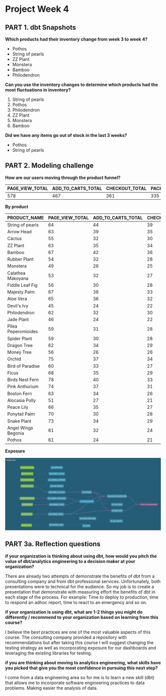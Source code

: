 # Project Week 4

## PART 1. dbt Snapshots

**Which products had their inventory change from week 3 to week 4?**

- Pothos
- String of pearls
- ZZ Plant
- Monstera
- Bamboo
- Philodendron


**Can you use the inventory changes to determine which products had the most fluctuations in inventory?**

1. String of pearls
2. Pothos
3. Philodendron
4. ZZ Plant
5. Monstera
6. Bamboo

**Did we have any items go out of stock in the last 3 weeks?**

- Pothos
- String of pearls

## PART 2. Modeling challenge


**How are our users moving through the product funnel?**

| PAGE_VIEW_TOTAL | ADD_TO_CARTS_TOTAL | CHECKOUT_TOTAL | PACKAGE_SHIPPEDS_TOTAL | PAGE_VIEWS_TO_ADD_TO_CARTS_CR | ADD_TO_CARTS_TO_CHECKOUT_CR | CHECKOUT_TO_PACKAGE_SHIPPEDS_CR | OVERALL_CONVERSION_RATE |
| --------------- | ------------------ | -------------- | ---------------------- | ----------------------------- | --------------------------- | ------------------------------- | ----------------------- |
| 578             | 467                | 361            | 335                    | 0.807958                      | 0.773019                    | 0.927977                        | 0.624567                |

**By product**

| PRODUCT_NAME        | PAGE_VIEW_TOTAL | ADD_TO_CARTS_TOTAL | CHECKOUT_TOTAL | PACKAGE_SHIPPEDS_TOTAL | PAGE_VIEWS_TO_ADD_TO_CARTS_CR | ADD_TO_CARTS_TO_CHECKOUT_CR | CHECKOUT_TO_PACKAGE_SHIPPEDS_CR | OVERALL_CONVERSION_RATE |
| ------------------- | --------------- | ------------------ | -------------- | ---------------------- | ----------------------------- | --------------------------- | ------------------------------- | ----------------------- |
| String of pearls    | 64              | 44                 | 39             | 38                     | 0.6875                        | 0.886363                    | 0.974358                        | 0.609375                |
| Arrow Head          | 63              | 39                 | 35             | 32                     | 0.619047                      | 0.897435                    | 0.914285                        | 0.555555                |
| Cactus              | 55              | 32                 | 30             | 29                     | 0.581818                      | 0.9375                      | 0.966666                        | 0.545454                |
| ZZ Plant            | 63              | 35                 | 34             | 31                     | 0.555555                      | 0.971428                    | 0.911764                        | 0.539682                |
| Bamboo              | 67              | 42                 | 36             | 34                     | 0.626865                      | 0.857142                    | 0.944444                        | 0.537313                |
| Rubber Plant        | 54              | 32                 | 28             | 27                     | 0.592592                      | 0.875                       | 0.964285                        | 0.518518                |
| Monstera            | 49              | 26                 | 25             | 23                     | 0.530612                      | 0.961538                    | 0.92                            | 0.510204                |
| Calathea Makoyana   | 53              | 32                 | 27             | 26                     | 0.603773                      | 0.84375                     | 0.962962                        | 0.509433                |
| Fiddle Leaf Fig     | 56              | 30                 | 28             | 26                     | 0.535714                      | 0.933333                    | 0.928571                        | 0.5                     |
| Majesty Palm        | 67              | 38                 | 33             | 29                     | 0.567164                      | 0.868421                    | 0.878787                        | 0.492537                |
| Aloe Vera           | 65              | 36                 | 32             | 28                     | 0.553846                      | 0.888888                    | 0.875                           | 0.492307                |
| Devil's Ivy         | 45              | 24                 | 22             | 20                     | 0.533333                      | 0.916666                    | 0.90909                         | 0.488888                |
| Philodendron        | 62              | 32                 | 30             | 25                     | 0.516129                      | 0.9375                      | 0.833333                        | 0.48387                 |
| Jade Plant          | 46              | 24                 | 22             | 20                     | 0.521739                      | 0.916666                    | 0.90909                         | 0.47826                 |
| Pilea Peperomioides | 59              | 31                 | 28             | 25                     | 0.525423                      | 0.903225                    | 0.892857                        | 0.474576                |
| Spider Plant        | 59              | 30                 | 28             | 23                     | 0.508474                      | 0.933333                    | 0.821428                        | 0.474576                |
| Dragon Tree         | 62              | 34                 | 29             | 29                     | 0.548387                      | 0.852941                    | 1                               | 0.467741                |
| Money Tree          | 56              | 26                 | 26             | 25                     | 0.464285                      | 1                           | 0.961538                        | 0.464285                |
| Orchid              | 75              | 37                 | 34             | 33                     | 0.493333                      | 0.918918                    | 0.970588                        | 0.453333                |
| Bird of Paradise    | 60              | 33                 | 27             | 25                     | 0.55                          | 0.818181                    | 0.925925                        | 0.45                    |
| Ficus               | 68              | 35                 | 29             | 27                     | 0.514705                      | 0.828571                    | 0.931034                        | 0.42647                 |
| Birds Nest Fern     | 78              | 40                 | 33             | 30                     | 0.51282                       | 0.825                       | 0.90909                         | 0.423076                |
| Pink Anthurium      | 74              | 37                 | 31             | 29                     | 0.5                           | 0.837837                    | 0.935483                        | 0.418918                |
| Boston Fern         | 63              | 34                 | 26             | 23                     | 0.539682                      | 0.764705                    | 0.884615                        | 0.412698                |
| Alocasia Polly      | 51              | 27                 | 21             | 20                     | 0.529411                      | 0.777777                    | 0.95238                         | 0.411764                |
| Peace Lily          | 66              | 35                 | 27             | 24                     | 0.530303                      | 0.771428                    | 0.888888                        | 0.40909                 |
| Ponytail Palm       | 70              | 30                 | 28             | 28                     | 0.428571                      | 0.933333                    | 1                               | 0.4                     |
| Snake Plant         | 73              | 34                 | 29             | 24                     | 0.465753                      | 0.852941                    | 0.827586                        | 0.39726                 |
| Angel Wings Begonia | 61              | 32                 | 24             | 21                     | 0.52459                       | 0.75                        | 0.875                           | 0.393442                |
| Pothos              | 61              | 24                 | 21             | 20                     | 0.393442                      | 0.875                       | 0.95238                         | 0.344262                |


**Exposure**

![alt text](https://github.com/alonso-luna/course-dbt/blob/main/greenery/DBT_Week_4_Project.png?raw=true)

## PART 3a. Reflection questions


**if your organization is thinking about using dbt, how would you pitch the value of dbt/analytics engineering to a decision maker at your organization?**

There are already two attempts of demonstrate the benefits of dbt from a consulting company and from dbt professional services. Unfortunately, both presentations were to technical for the audience. So my job is to create a presentation that demonstrate with measuring effort the benefits of dbt in each stage of the process. For example: Time to deploy to production, time to respond an adhoc report, time to react to an emergency and so on.

**if your organization is using dbt, what are 1-2 things you might do differently / recommend to your organization based on learning from this course?**

I believe the best practices are one of the most valuable aspects of this course. The consulting company provided a repository with recommendations but after taking this course I will suggest changing the testing strategy as well as incorporating exposure for our dashboards and leveraging the existing libraries for testing. 

**if you are thinking about moving to analytics engineering, what skills have you picked that give you the most confidence in pursuing this next step?**

I come from a data engineering area so for me is to learn a new skill (dbt) that allows me to incorporate software engineering practices to data problems. Making easier the analysis of data.


